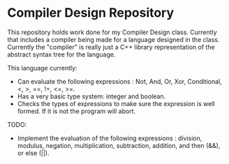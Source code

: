 # Compiler Design Repository
This repository holds work done for my Compiler Design class. Currently that includes a compiler being made for a language designed in the class. Currently the "compiler" is really just a C++ library representation of the abstract syntax tree for the language.

This language currently:
* Can evaluate the following expressions : Not, And, Or, Xor, Conditional, <, >, ==, !=, <=, >=.
* Has a very basic type system: integer and boolean.
* Checks the types of expressions to make sure the expression is well formed. If it is not the program will abort.

TODO:
* Implement the evaluation of the following expressions : division, modulus, negation, multiplication, subtraction, addition, and then (&&), or else (||).
